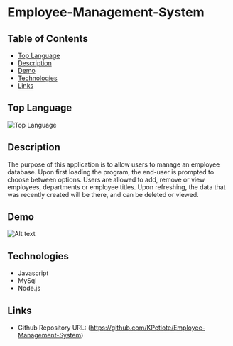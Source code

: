 # Employee-Management-System
## Table of Contents
  * [Top Language](#top-language)
  * [Description](#description)
  * [Demo](#demo)
  * [Technologies](#technologies)
  * [Links](#links)

## Top Language
![Top Language](https://img.shields.io/github/languages/top/kpetiote/employee-management-system)

## Description
The purpose of this application is to allow users to manage an employee database.
Upon first loading the program, the end-user is prompted to choose between options. 
Users are allowed to add, remove or view employees, departments or employee titles.
Upon refreshing, the data that was recently created will be there, and can be deleted or viewed.

## Demo
![Alt text](./public/assets/images/employee-management-system-website.gif "Employee-Management-System")
 
## Technologies
- Javascript
- MySql
- Node.js

## Links
* Github Repository URL: (https://github.com/KPetiote/Employee-Management-System)